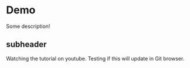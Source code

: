 # Demo

Some description!

## subheader

Watching the tutorial on youtube. Testing if this will update in Git browser.